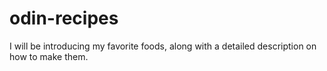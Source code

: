 # odin-recipes
I will be introducing my favorite foods, along with a detailed description on how to make them.

